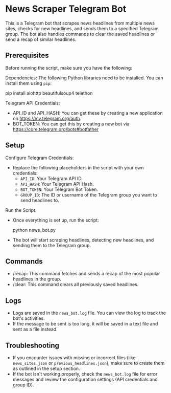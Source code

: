 # News Scraper Telegram Bot

This is a Telegram bot that scrapes news headlines from multiple news sites, checks for new headlines, and sends them to a specified Telegram group. The bot also handles commands to clear the saved headlines or send a recap of similar headlines.

## Prerequisites

Before running the script, make sure you have the following:

Dependencies: The following Python libraries need to be installed. You can install them using `pip`:
   
   pip install aiohttp beautifulsoup4 telethon
   
Telegram API Credentials:
   - API_ID and API_HASH: You can get these by creating a new application on https://my.telegram.org/auth.
   - BOT_TOKEN: You can get this by creating a new bot via https://core.telegram.org/bots#botfather


## Setup

Configure Telegram Credentials:
   - Replace the following placeholders in the script with your own credentials:
     - `API_ID`: Your Telegram API ID.
     - `API_HASH`: Your Telegram API Hash.
     - `BOT_TOKEN`: Your Telegram Bot Token.
     - `GROUP_ID`: The ID or username of the Telegram group you want to send headlines to.

Run the Script:
   - Once everything is set up, run the script:

     python news_bot.py

   - The bot will start scraping headlines, detecting new headlines, and sending them to the Telegram group.


## Commands

- /recap: This command fetches and sends a recap of the most popular headlines in the group.
- /clear: This command clears all previously saved headlines.


## Logs

- Logs are saved in the `news_bot.log` file. You can view the log to track the bot's activities.
- If the message to be sent is too long, it will be saved in a text file and sent as a file instead.

## Troubleshooting

- If you encounter issues with missing or incorrect files (like `news_sites.json` or `previous_headlines.json`), make sure to create them as outlined in the setup section.
- If the bot isn't working properly, check the `news_bot.log` file for error messages and review the configuration settings (API credentials and group ID).

